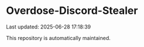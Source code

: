 # Overdose-Discord-Stealer

Last updated: 2025-06-28 17:18:39

This repository is automatically maintained.
